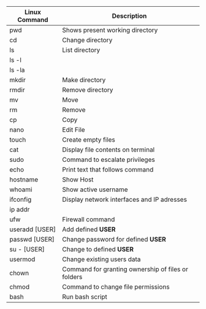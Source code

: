 | Linux Command | Description |
| --- | --- |
| pwd | Shows present working directory |
| cd | Change directory |
| ls | List directory |
| ls -l |  |
| ls -la |  |	
| mkdir | Make directory |
| rmdir | Remove directory |
| mv | Move |
| rm | Remove |
| cp | Copy |
| nano | Edit File | 
| touch | Create empty files |
| cat | Display file contents on terminal |
| sudo | Command to escalate privileges |
| echo | Print text that follows command |
| hostname | Show Host |
| whoami | Show active username |
| ifconfig | Display network interfaces and IP adresses |		
| ip addr |
| ufw | Firewall command |
| useradd [USER] | Add defined **USER** |
| passwd [USER] | Change password for defined **USER** |
| su - [USER] | Change to defined **USER** |
| usermod | Change existing users data |
| chown | Command for granting ownership of files or folders |
| chmod | Command to change file permissions |
| bash | Run bash script |



